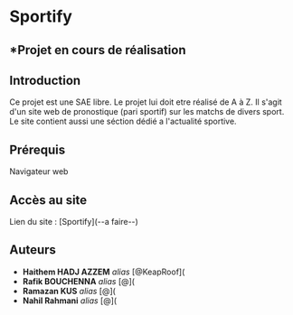 # Sportify

## ***Projet en cours de réalisation**

## Introduction

Ce projet est une SAE libre. Le projet lui doit etre réalisé de A à Z.
Il s'agit d'un site web de pronostique (pari sportif) sur les matchs de divers sport.
Le site contient aussi une séction dédié a l'actualité sportive.

## Prérequis

Navigateur web

## Accès au site

Lien du site : [Sportify](--a faire--)

## Auteurs

* **Haithem HADJ AZZEM** _alias_ [@KeapRoof](
* **Rafik BOUCHENNA** _alias_ [@](
* **Ramazan KUS** _alias_ [@](
* **Nahil Rahmani** _alias_ [@](